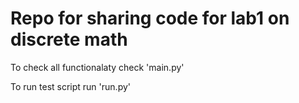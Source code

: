 # Repo for sharing code for lab1 on discrete math

To check all functionalaty check 'main.py'

To run test script run 'run.py'
